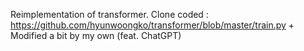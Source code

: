 Reimplementation of transformer.
Clone coded : https://github.com/hyunwoongko/transformer/blob/master/train.py  + Modified a bit by my own (feat. ChatGPT)
